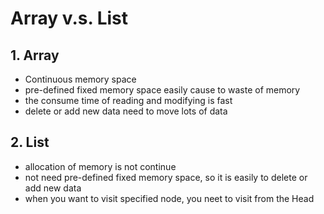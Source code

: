 # Array v.s. List
## 1. Array
* Continuous memory space
* pre-defined fixed memory space easily cause to waste of memory
* the consume time of reading and modifying is fast
* delete or add new data need to move lots of data

## 2. List
* allocation of memory is not continue
* not need pre-defined fixed memory space, so it is easily to delete or add new data
* when you want to visit specified node, you neet to visit from the Head